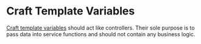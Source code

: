 # Craft Template Variables

[Craft template variables](https://craftcms.com/docs/2.x/plugins/variables.html) should act like controllers. Their sole purpose is to pass data into service functions and should not contain any business logic.